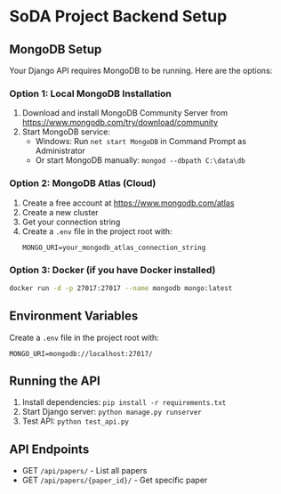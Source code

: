 # SoDA Project Backend Setup

## MongoDB Setup

Your Django API requires MongoDB to be running. Here are the options:

### Option 1: Local MongoDB Installation
1. Download and install MongoDB Community Server from https://www.mongodb.com/try/download/community
2. Start MongoDB service:
   - Windows: Run `net start MongoDB` in Command Prompt as Administrator
   - Or start MongoDB manually: `mongod --dbpath C:\data\db`

### Option 2: MongoDB Atlas (Cloud)
1. Create a free account at https://www.mongodb.com/atlas
2. Create a new cluster
3. Get your connection string
4. Create a `.env` file in the project root with:
   ```
   MONGO_URI=your_mongodb_atlas_connection_string
   ```

### Option 3: Docker (if you have Docker installed)
```bash
docker run -d -p 27017:27017 --name mongodb mongo:latest
```

## Environment Variables
Create a `.env` file in the project root with:
```
MONGO_URI=mongodb://localhost:27017/
```

## Running the API
1. Install dependencies: `pip install -r requirements.txt`
2. Start Django server: `python manage.py runserver`
3. Test API: `python test_api.py`

## API Endpoints
- GET `/api/papers/` - List all papers
- GET `/api/papers/{paper_id}/` - Get specific paper
